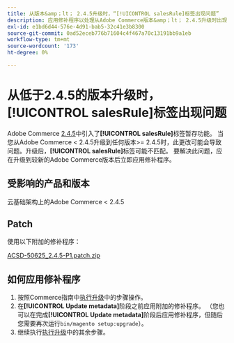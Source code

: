 ```yaml
---
title: 从版本&amp；lt； 2.4.5升级时，“[!UICONTROL salesRule]标签出现问题”
description: 应用修补程序以处理从Adobe Commerce版本&amp；lt； 2.4.5升级时出现的**[!UICONTROL salesRule]**问题。
exl-id: e1bd6d44-576e-4d91-bab5-32c41e3b8300
source-git-commit: 0ad52eceb776b71604c4f467a70c13191bb9a1eb
workflow-type: tm+mt
source-wordcount: '173'
ht-degree: 0%

---
```


# 从低于2.4.5的版本升级时，**[!UICONTROL salesRule]**&#x200B;标签出现问题

Adobe Commerce [2.4.5](/docs/commerce-operations/release/notes/adobe-commerce/2-4-5.html)中引入了&#x200B;**[!UICONTROL salesRule]**&#x200B;标签暂存功能。 当您从Adobe Commerce &lt; 2.4.5升级到任何版本>= 2.4.5时，此更改可能会导致问题。升级后，**[!UICONTROL salesRule]**&#x200B;标签可能不匹配。 要解决此问题，应在升级到较新的Adobe Commerce版本后立即应用修补程序。

## 受影响的产品和版本

云基础架构上的Adobe Commerce &lt; 2.4.5

## Patch

使用以下附加的修补程序：

[ACSD-50625_2.4.5-P1.patch.zip](assets/ACSD-50625_2.4.5-p1.patch.zip)

## 如何应用修补程序

1. 按照Commerce指南中[执行升级](https://experienceleague.adobe.com/docs/commerce-operations/upgrade-guide/implementation/perform-upgrade.html?lang=zh-Hans)中的步骤操作。
1. 在&#x200B;**[!UICONTROL Update metadata]**&#x200B;阶段之前应用附加的修补程序。
（您也可以在完成&#x200B;**[!UICONTROL Update metadata]**&#x200B;阶段后应用修补程序，但随后您需要再次运行`bin/magento setup:upgrade`）。
1. 继续执行[执行升级](https://experienceleague.adobe.com/docs/commerce-operations/upgrade-guide/implementation/perform-upgrade.html?lang=zh-Hans)中的其余步骤。
